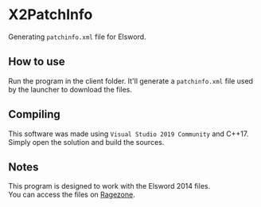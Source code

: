 # X2PatchInfo

Generating `patchinfo.xml` file for Elsword.

## How to use

Run the program in the client folder. It'll generate a `patchinfo.xml` file used by the launcher to download the files.

## Compiling
This software was made using `Visual Studio 2019 Community` and C++17.  
Simply open the solution and build the sources.

## Notes
This program is designed to work with the Elsword 2014 files.  
You can access the files on [Ragezone](http://forum.ragezone.com/f857/elsword-v4-file-1190753/index1.html).